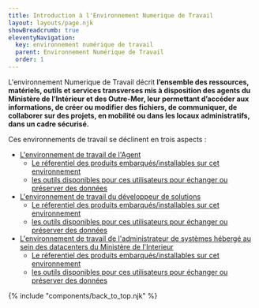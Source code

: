 ```yaml
---
title: Introduction à l'Environnement Numerique de Travail
layout: layouts/page.njk
showBreadcrumb: true
eleventyNavigation:
  key: environnement numérique de travail
  parent: Environnement Numérique de Travail
  order: 1
---
```


L'environnement Numerique de Travail décrit **l’ensemble des ressources, matériels, outils et services transverses mis à disposition des agents du Ministère de l’Intérieur et des Outre-Mer, leur permettant d’accéder aux informations, de créer ou modifier des fichiers, de communiquer, de collaborer sur des projets, en mobilité ou dans les locaux administratifs, dans un cadre sécurisé.**

Ces environnements de travail se déclinent en trois aspects :
- [L'environnement de travail de l'Agent](../1-ent-agent/1-sommaire/)
    - [Le réferentiel des produits embarqués/installables sur cet environnement](../1-ent-agent/3-referentiel-produits/)
    - [les outils disponibles pour ces utilisateurs pour échanger ou préserver des données](../1-ent-agent/2-sauvegarde-et-diffusion-des-donnees/)
- [L'environnement de travail du développeur de solutions](../2-ent-developpeur/1-sommaire/)
    - [Le réferentiel des produits embarqués/installables sur cet environnement](../2-ent-developpeur/3-referentiel-produits/)
    - [les outils disponibles pour ces utilisateurs pour échanger ou préserver des données](../2-ent-developpeur/2-sauvegarde-et-diffusion-des-donnees/)
- [L'environnement de travail de l'administrateur de systèmes hébergé au sein des datacenters du Ministère de l'Interieur](../3-ent-administrateur/1-sommaire/)
    - [Le réferentiel des produits embarqués/installables sur cet environnement](../3-ent-administrateur/3-referentiel-produits/)
    - [les outils disponibles pour ces utilisateurs pour échanger ou préserver des données](../3-ent-administrateur/2-sauvegarde-et-diffusion-des-donnees/)


{% include "components/back_to_top.njk" %}